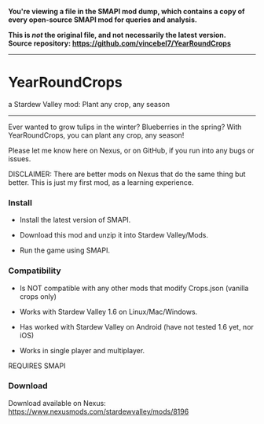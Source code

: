 **You're viewing a file in the SMAPI mod dump, which contains a copy of every open-source SMAPI mod
for queries and analysis.**

**This is _not_ the original file, and not necessarily the latest version.**  
**Source repository: https://github.com/vincebel7/YearRoundCrops**

----

# YearRoundCrops
a Stardew Valley mod: Plant any crop, any season

---
Ever wanted to grow tulips in the winter? Blueberries in the spring? With YearRoundCrops, you can plant any crop, any season!

Please let me know here on Nexus, or on GitHub, if you run into any bugs or issues.

DISCLAIMER: There are better mods on Nexus that do the same thing but better. This is just my first mod, as a learning experience.

### Install

- Install the latest version of SMAPI.
    
- Download this mod and unzip it into Stardew Valley/Mods.
    
- Run the game using SMAPI.
    
### Compatibility

- Is NOT compatible with any other mods that modify Crops.json (vanilla crops only) 

- Works with Stardew Valley 1.6 on Linux/Mac/Windows.

- Has worked with Stardew Valley on Android (have not tested 1.6 yet, nor iOS)
    
- Works in single player and multiplayer.

REQUIRES SMAPI

### Download

Download available on Nexus: https://www.nexusmods.com/stardewvalley/mods/8196
